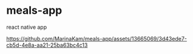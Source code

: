 # meals-app

react native app

https://github.com/MarinaKam/meals-app/assets/13665069/3d43ede7-cb5d-4e8a-aa21-25ba63bc4c13

